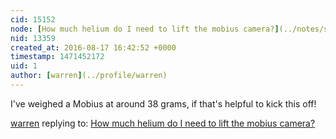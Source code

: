 ```yaml
---
cid: 15152
node: [How much helium do I need to lift the mobius camera?](../notes/stevie/08-17-2016/how-much-helium-do-i-need-to-lift-the-mobius-camera)
nid: 13359
created_at: 2016-08-17 16:42:52 +0000
timestamp: 1471452172
uid: 1
author: [warren](../profile/warren)
---
```


I've weighed a Mobius at around 38 grams, if that's helpful to kick this off!

[warren](../profile/warren) replying to: [How much helium do I need to lift the mobius camera?](../notes/stevie/08-17-2016/how-much-helium-do-i-need-to-lift-the-mobius-camera)

